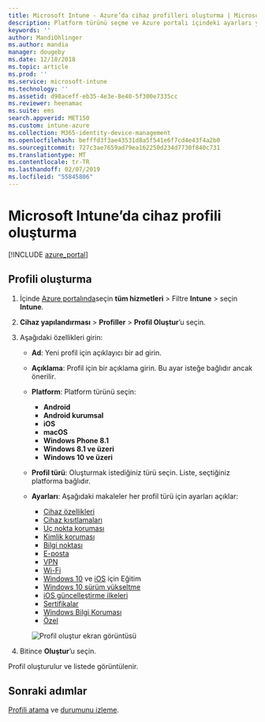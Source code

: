 ```yaml
---
title: Microsoft Intune - Azure’da cihaz profilleri oluşturma | Microsoft Docs
description: Platform türünü seçme ve Azure portalı içindeki ayarları yapılandırma da dahil olmak üzere Microsoft Intune'da bir cihaz profili ekleyin ve yapılandırın.
keywords: ''
author: MandiOhlinger
ms.author: mandia
manager: dougeby
ms.date: 12/18/2018
ms.topic: article
ms.prod: ''
ms.service: microsoft-intune
ms.technology: ''
ms.assetid: d98aceff-eb35-4e3e-8e40-5f300e7335cc
ms.reviewer: heenamac
ms.suite: ems
search.appverid: MET150
ms.custom: intune-azure
ms.collection: M365-identity-device-management
ms.openlocfilehash: befffd3f3ae43531d8a5f541e6f7cd4e43f4a2b0
ms.sourcegitcommit: 727c3ae7659ad79ea162250d234d7730f840c731
ms.translationtype: MT
ms.contentlocale: tr-TR
ms.lasthandoff: 02/07/2019
ms.locfileid: "55845806"
---
```

# <a name="create-a-device-profile-in-microsoft-intune"></a>Microsoft Intune’da cihaz profili oluşturma

[!INCLUDE [azure_portal](./includes/azure_portal.md)]

## <a name="create-the-profile"></a>Profili oluşturma

1. İçinde [Azure portalında](https://portal.azure.com)seçin **tüm hizmetleri** > Filtre **Intune** > seçin **Intune**.

2. **Cihaz yapılandırması** > **Profiller** > **Profil Oluştur**’u seçin.

3. Aşağıdaki özellikleri girin:

   - **Ad**: Yeni profil için açıklayıcı bir ad girin.
   - **Açıklama**: Profil için bir açıklama girin. Bu ayar isteğe bağlıdır ancak önerilir.
   - **Platform**: Platform türünü seçin:  

       - **Android**
       - **Android kurumsal**
       - **iOS**
       - **macOS**
       - **Windows Phone 8.1**
       - **Windows 8.1 ve üzeri**
       - **Windows 10 ve üzeri**

   - **Profil türü**: Oluşturmak istediğiniz türü seçin. Liste, seçtiğiniz platforma bağlıdır.
   - **Ayarları**: Aşağıdaki makaleler her profil türü için ayarları açıklar:

       -  [Cihaz özellikleri](device-features-configure.md)
       -  [Cihaz kısıtlamaları](device-restrictions-configure.md)
       -  [Uç nokta koruması](endpoint-protection-configure.md)
       -  [Kimlik koruması](identity-protection-configure.md)  
       -  [Bilgi noktası](kiosk-settings.md)
       -  [E-posta](email-settings-configure.md)
       -  [VPN](vpn-settings-configure.md)
       -  [Wi-Fi](wi-fi-settings-configure.md)
       -  [Windows 10](education-settings-configure.md) ve [iOS](wi-fi-settings-ios.md) için Eğitim
       -  [Windows 10 sürüm yükseltme](edition-upgrade-configure-windows-10.md)
       -  [iOS güncelleştirme ilkeleri](software-updates-ios.md)
       -  [Sertifikalar](certificates-configure.md)
       -  [Windows Bilgi Koruması](windows-information-protection-configure.md)
       -  [Özel](custom-settings-configure.md)

     ![Profil oluştur ekran görüntüsü](./media/create-device-profile.png)

4. Bitince **Oluştur**’u seçin.

Profil oluşturulur ve listede görüntülenir.

## <a name="next-steps"></a>Sonraki adımlar
[Profili atama](device-profile-assign.md) ve [durumunu izleme](device-profile-monitor.md).
